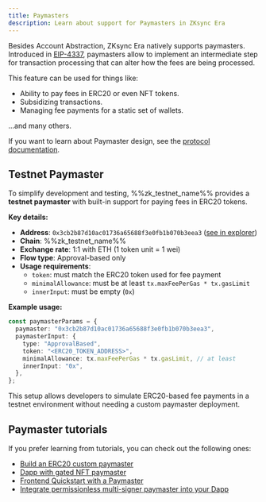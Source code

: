```yaml
---
title: Paymasters
description: Learn about support for Paymasters in ZKsync Era
---
```


Besides Account Abstraction, ZKsync Era natively supports paymasters. Introduced in [EIP-4337](https://eips.ethereum.org/EIPS/eip-4337#extension-paymasters),
paymasters allow to implement an intermediate step for transaction processing that can alter how the fees are being processed.

This feature can be used for things like:

- Ability to pay fees in ERC20 or even NFT tokens.
- Subsidizing transactions.
- Managing fee payments for a static set of wallets.

...and many others.

If you want to learn about Paymaster design, see the [protocol documentation](/zksync-protocol/era-vm/account-abstraction/paymasters).

## Testnet Paymaster

To simplify development and testing, %%zk_testnet_name%% provides a **testnet paymaster** with built-in support for paying fees in ERC20 tokens.

**Key details:**

- **Address**: `0x3cb2b87d10ac01736a65688f3e0fb1b070b3eea3` ([see in explorer](https://sepolia.explorer.zksync.io/address/0x3cb2b87d10ac01736a65688f3e0fb1b070b3eea3))
- **Chain**: %%zk_testnet_name%%
- **Exchange rate**: 1:1 with ETH (1 token unit = 1 wei)
- **Flow type**: Approval-based only
- **Usage requirements**:
  - `token`: must match the ERC20 token used for fee payment
  - `minimalAllowance`: must be at least `tx.maxFeePerGas * tx.gasLimit`
  - `innerInput`: must be empty (`0x`)

**Example usage:**

```ts
const paymasterParams = {
  paymaster: "0x3cb2b87d10ac01736a65688f3e0fb1b070b3eea3",
  paymasterInput: {
    type: "ApprovalBased",
    token: "<ERC20_TOKEN_ADDRESS>",
    minimalAllowance: tx.maxFeePerGas * tx.gasLimit, // at least
    innerInput: "0x",
  },
};
```

This setup allows developers to simulate ERC20-based fee payments in a testnet environment without needing a custom paymaster deployment.

## Paymaster tutorials

If you prefer learning from tutorials, you can check out the following ones:

- [Build an ERC20 custom paymaster](https://code.zksync.io/tutorials/erc20-paymaster)
- [Dapp with gated NFT paymaster](https://code.zksync.io/tutorials/dapp-nft-paymaster)
- [Frontend Quickstart with a Paymaster](https://code.zksync.io/tutorials/frontend-paymaster)
- [Integrate permissionless multi-signer paymaster into your Dapp](https://code.zksync.io/tutorials/permissionless-paymaster)

